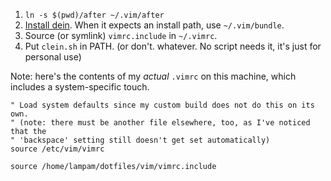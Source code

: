 1. `ln -s $(pwd)/after ~/.vim/after`
2. [Install dein](https://github.com/Shougo/dein.vim).
   When it expects an install path, use `~/.vim/bundle`.
3. Source (or symlink) `vimrc.include` in `~/.vimrc`.
4. Put `clein.sh` in PATH. (or don't. whatever. No script
   needs it, it's just for personal use)

Note: here's the contents of my _actual_ `.vimrc` on this machine,
which includes a system-specific touch.

```vim
" Load system defaults since my custom build does not do this on its own.
" (note: there must be another file elsewhere, too, as I've noticed that the
" 'backspace' setting still doesn't get set automatically)
source /etc/vim/vimrc

source /home/lampam/dotfiles/vim/vimrc.include
```

